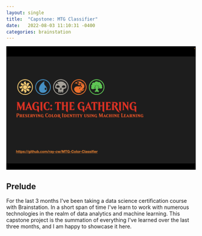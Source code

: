 ```yaml
---
layout: single
title:  "Capstone: MTG Classifier"
date:   2022-08-03 11:10:31 -0400
categories: brainstation
---
```


![Project](/assets/img/project-cover.png)

## Prelude

For the last 3 months I've been taking a data science certification course with Brainstation. In a short span of time I've learn to work with numerous technologies in the realm of data analytics and machine learning. This capstone project is the summation of everything I've learned over the last three months, and I am happy to showcase it here.

